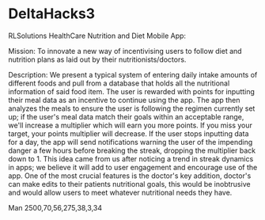 # DeltaHacks3

RLSolutions HealthCare Nutrition and Diet Mobile App:

Mission: To innovate a new way of incentivising users to follow diet and nutrition plans as laid out by their nutritionists/doctors.

Description: 
We present a typical system of entering daily intake amounts of different foods and pull from a database that holds all the nutritional information of said food item. The user is rewarded with points for inputting their meal data as an incentive to continue using the app. The app then analyzes the meals to ensure the user is following the regimen currently set up; if the user's meal data match their goals within an acceptable range, we'll increase a multiplier which will earn you more points. If you miss your target, your points multiplier will decrease. If the user stops inputting data for a day, the app will send notifications warning the user of the impending danger a few hours before breaking the streak, dropping the multiplier back down to 1. This idea came from us after noticing a trend in streak dynamics in apps; we believe it will add to user engagement and encourage use of the app. One of the most crucial features is the doctor's key addition, doctor's can make edits to their patients nutritional goals, this would be inobtrusive and would allow users to meet whatever nutritional needs they have.

Man 2500,70,56,275,38,3,34
